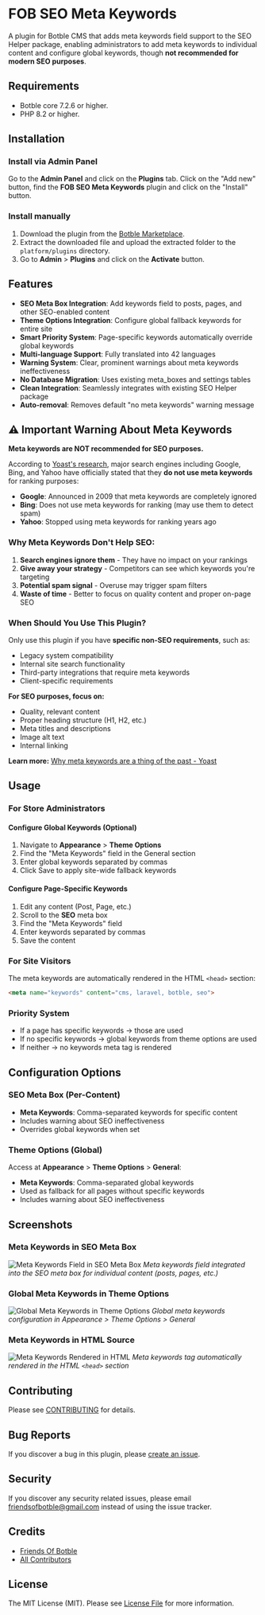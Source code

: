 # FOB SEO Meta Keywords

A plugin for Botble CMS that adds meta keywords field support to the SEO Helper package, enabling administrators to add meta keywords to individual content and configure global keywords, though **not recommended for modern SEO purposes**.

## Requirements

- Botble core 7.2.6 or higher.
- PHP 8.2 or higher.

## Installation

### Install via Admin Panel

Go to the **Admin Panel** and click on the **Plugins** tab. Click on the "Add new" button, find the **FOB SEO Meta Keywords** plugin and click on the "Install" button.

### Install manually

1. Download the plugin from the [Botble Marketplace](https://marketplace.botble.com/products/friendsofbotble/fob-seo-meta-keywords).
2. Extract the downloaded file and upload the extracted folder to the `platform/plugins` directory.
3. Go to **Admin** > **Plugins** and click on the **Activate** button.

## Features

- **SEO Meta Box Integration**: Add keywords field to posts, pages, and other SEO-enabled content
- **Theme Options Integration**: Configure global fallback keywords for entire site
- **Smart Priority System**: Page-specific keywords automatically override global keywords
- **Multi-language Support**: Fully translated into 42 languages
- **Warning System**: Clear, prominent warnings about meta keywords ineffectiveness
- **No Database Migration**: Uses existing meta_boxes and settings tables
- **Clean Integration**: Seamlessly integrates with existing SEO Helper package
- **Auto-removal**: Removes default "no meta keywords" warning message

## ⚠️ Important Warning About Meta Keywords

**Meta keywords are NOT recommended for SEO purposes.**

According to [Yoast's research](https://yoast.com/meta-keywords/), major search engines including Google, Bing, and Yahoo have officially stated that they **do not use meta keywords** for ranking purposes:

- **Google**: Announced in 2009 that meta keywords are completely ignored
- **Bing**: Does not use meta keywords for ranking (may use them to detect spam)
- **Yahoo**: Stopped using meta keywords for ranking years ago

### Why Meta Keywords Don't Help SEO:

1. **Search engines ignore them** - They have no impact on your rankings
2. **Give away your strategy** - Competitors can see which keywords you're targeting
3. **Potential spam signal** - Overuse may trigger spam filters
4. **Waste of time** - Better to focus on quality content and proper on-page SEO

### When Should You Use This Plugin?

Only use this plugin if you have **specific non-SEO requirements**, such as:

- Legacy system compatibility
- Internal site search functionality
- Third-party integrations that require meta keywords
- Client-specific requirements

**For SEO purposes, focus on:**
- Quality, relevant content
- Proper heading structure (H1, H2, etc.)
- Meta titles and descriptions
- Image alt text
- Internal linking

**Learn more:** [Why meta keywords are a thing of the past - Yoast](https://yoast.com/meta-keywords/)

## Usage

### For Store Administrators

#### Configure Global Keywords (Optional)

1. Navigate to **Appearance** > **Theme Options**
2. Find the "Meta Keywords" field in the General section
3. Enter global keywords separated by commas
4. Click Save to apply site-wide fallback keywords

#### Configure Page-Specific Keywords

1. Edit any content (Post, Page, etc.)
2. Scroll to the **SEO** meta box
3. Find the "Meta Keywords" field
4. Enter keywords separated by commas
5. Save the content

### For Site Visitors

The meta keywords are automatically rendered in the HTML `<head>` section:

```html
<meta name="keywords" content="cms, laravel, botble, seo">
```

### Priority System

- If a page has specific keywords → those are used
- If no specific keywords → global keywords from theme options are used
- If neither → no keywords meta tag is rendered

## Configuration Options

### SEO Meta Box (Per-Content)

- **Meta Keywords**: Comma-separated keywords for specific content
- Includes warning about SEO ineffectiveness
- Overrides global keywords when set

### Theme Options (Global)

Access at **Appearance** > **Theme Options** > **General**:

- **Meta Keywords**: Comma-separated global keywords
- Used as fallback for all pages without specific keywords
- Includes warning about SEO ineffectiveness

## Screenshots

### Meta Keywords in SEO Meta Box
![Meta Keywords Field in SEO Meta Box](./art/seo-box.png)
*Meta keywords field integrated into the SEO meta box for individual content (posts, pages, etc.)*

### Global Meta Keywords in Theme Options
![Global Meta Keywords in Theme Options](./art/theme-options.png)
*Global meta keywords configuration in Appearance > Theme Options > General*

### Meta Keywords in HTML Source
![Meta Keywords Rendered in HTML](./art/view-source.png)
*Meta keywords tag automatically rendered in the HTML `<head>` section*

## Contributing

Please see [CONTRIBUTING](CONTRIBUTING.md) for details.

## Bug Reports

If you discover a bug in this plugin, please [create an issue](https://github.com/FriendsOfBotble/fob-seo-meta-keywords/issues).

## Security

If you discover any security related issues, please email friendsofbotble@gmail.com instead of using the issue tracker.

## Credits

- [Friends Of Botble](https://github.com/FriendsOfBotble)
- [All Contributors](../../contributors)

## License

The MIT License (MIT). Please see [License File](LICENSE) for more information.
